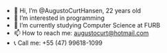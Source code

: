 - 👋 Hi, I’m @AugustoCurtHansen, 22 years old
- 👀 I’m interested in programming
- 🌱 I’m currently studying Computer Science at FURB
- 📫 How to reach me: augustocurt@hotmail.com
- 📞 Call me: +55 (47) 99618-1099

<!---
AugustoCurtHansen/AugustoCurtHansen is a ✨ special ✨ repository because its `README.md` (this file) appears on your GitHub profile.
You can click the Preview link to take a look at your changes.
--->
